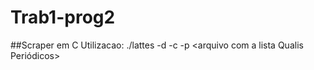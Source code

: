 # Trab1-prog2
##Scraper em C
Utilizacao: ./lattes -d <diretorio com os CVs> -c <arquivo com a lista Qualis Conf> -p <arquivo com a lista Qualis Periódicos>
